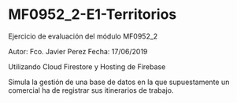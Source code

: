 # MF0952_2-E1-Territorios
Ejercicio de evaluación del módulo MF0952_2

Autor: Fco. Javier Perez
Fecha: 17/06/2019

Utilizando Cloud Firestore y Hosting de Firebase

Simula la gestión de una base de datos en la que supuestamente un comercial ha de registrar sus itinerarios de trabajo.
